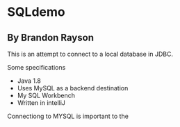 # SQLdemo
## By Brandon Rayson

This is an attempt to connect to a local database in JDBC.

Some specifications

<ul>
<li>Java 1.8</li>
<li>Uses MySQL as a backend destination</li>
<li>My SQL Workbench</li>
<li>Written in intelliJ</li>
</ul>

Connectiong to MYSQL is important to the 